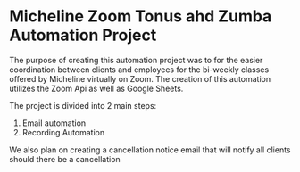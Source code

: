 # Micheline Zoom Tonus ahd Zumba Automation Project

The purpose of creating this automation project was to for the easier coordination between clients and employees for the bi-weekly classes offered by Micheline
virtually on Zoom. The creation of this automation utilizes the Zoom Api as well as Google Sheets. 

The project is divided into 2 main steps:

1. Email automation
2. Recording Automation

We also plan on creating a cancellation notice email that will notify all clients should there be a cancellation
